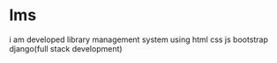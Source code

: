 # lms
i am developed library management system using html css js bootstrap django(full stack development)
